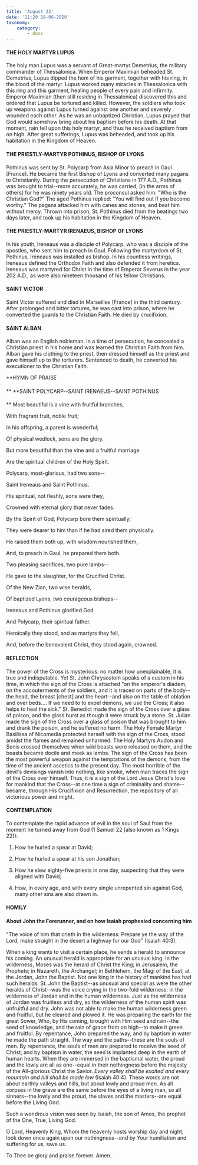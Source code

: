 ```yaml
---
title: 'August 23'
date: '11:20 16-06-2020'
taxonomy:
    category:
        - docs
---
```


#### THE HOLY MARTYR LUPUS

The holy man Lupus was a servant of Great-martyr Demetrius, the military commander of Thessalonica. When Emperor Maximian beheaded St. Demetrius, Lupus dipped the hem of his garment, together with his ring, in the blood of the martyr. Lupus worked many miracles in Thessalonica with this ring and this garment, healing people of every pain and infirmity. Emperor Maximian (then still residing in Thessalonica) discovered this and ordered that Lupus be tortured and killed. However, the soldiers who took up weapons against Lupus turned against one another and severely wounded each other. As he was an unbaptized Christian, Lupus prayed that God would somehow bring about his baptism before his death. At that moment, rain fell upon this holy martyr, and thus he received baptism from on high. After great sufferings, Lupus was beheaded, and took up his habitation in the Kingdom of Heaven.

#### THE PRIESTLY-MARTYR POTHINUS, BISHOP OF LYONS

Pothinus was sent by St. Polycarp from Asia Minor to preach in Gaul [France]. He became the first Bishop of Lyons and converted many pagans to Christianity. During the persecution of Christians in 177 A.D., Pothinus was brought to trial--more accurately, he was carried, [in the arms of others] for he was ninety years old. The proconsul asked him: "Who is the Christian God?" The aged Pothinus replied: "You will find out if you become worthy." The pagans attacked him with canes and stones, and beat him without mercy. Thrown into prison, St. Pothinus died from the beatings two days later, and took up his habitation in the Kingdom of Heaven.

#### THE PRIESTLY-MARTYR IRENAEUS, BISHOP OF LYONS

In his youth, Ireneaus was a disciple of Polycarp, who was a disciple of the apostles, who sent him to preach in Gaul. Following the martyrdom of St. Pothinus, Ireneaus was installed as bishop. In his countless writings, Ireneaus defined the Orthodox Faith and also defended it from heretics. Ireneaus was martyred for Christ in the time of Emperor Severus in the year 202 A.D., as were also nineteen thousand of his fellow Christians.

#### SAINT VICTOR

Saint Victor suffered and died in Marseilles [France] in the third century. After prolonged and bitter tortures, he was cast into prison, where he converted the guards to the Christian Faith. He died by crucifixion.

#### SAINT ALBAN

Alban was an English nobleman. In a time of persecution, he concealed a Christian priest in his home and was learned the Christian Faith from him. Alban gave his clothing to the priest, then dressed himself as the priest and gave himself up to the torturers. Sentenced to death, he converted his executioner to the Christian Faith.


**HYMN OF PRAISE
####  
**
**SAINT POLYCARP--SAINT IRENAEUS--SAINT POTHINUS
####  
**
Most beautiful is a vine with fruitful branches,
 

With fragrant fruit, noble fruit;
 

In his offspring, a parent is wonderful;
 

Of physical wedlock, sons are the glory.
 

But more beautiful than the vine and a fruitful marriage
 

Are the spiritual children of the Holy Spirit.
 

Polycarp, most-glorious, had two sons--
 

Saint Ireneaus and Saint Pothinus.
 

His spiritual, not fleshly, sons were they,
 

Crowned with eternal glory that never fades.
 

By the Spirit of God, Polycarp bore them spiritually;
 

They were dearer to him than if he had sired them physically.
 

He raised them both up, with wisdom nourished them,
 

And, to preach in Gaul, he prepared them both.
 

Two pleasing sacrifices, two pure lambs--
 

He gave to the slaughter, for the Crucified Christ.
 

Of the New Zion, two wise heralds,
 

Of baptized Lyons, two courageous bishops--
 

Ireneaus and Pothinus glorified God
 

And Polycarp, their spiritual father.
 

Heroically they stood, and as martyrs they fell,
 

And, before the benevolent Christ, they stood again, crowned.
 

#### REFLECTION

The power of the Cross is mysterious: no matter how unexplainable, it is true and indisputable. Yet St. John Chrysostom speaks of a custom in his time, in which the sign of the Cross is attached "on the emperor's diadem, on the accouterments of the soldiers, and it is traced on parts of the body--the head, the breast [chest] and the heart--and also on the table of oblation and over beds.... If we need to to expel demons, we use the Cross; it also helps to heal the sick." St. Benedict made the sign of the Cross over a glass of poison, and the glass burst as though it were struck by a stone. St. Julian made the sign of the Cross over a glass of poison that was brought to him and drank the poison, and he suffered no harm. The Holy Female Martyr Basilissa of Nicomedia protected herself with the sign of the Cross, stood amidst the flames and remained unharmed. The Holy Martyrs Audon and Senis crossed themselves when wild beasts were released on them, and the beasts became docile and meek as lambs. The sign of the Cross has been the most powerful weapon against the temptations of the demons, from the time of the ancient ascetics to the present day. The most horrible of the devil's devisings vanish into nothing, like smoke, when man traces the sign of the Cross over himself. Thus, it is a sign of the Lord Jesus Christ's love for mankind that the Cross--at one time a sign of criminality and shame--became, through His Crucifixion and Resurrection, the repository of all victorious power and might.


#### CONTEMPLATION


To contemplate the rapid advance of evil in the soul of Saul from the moment he turned away from God (1 Samuel 22 [also known as 1 Kings 22]):

1.  How he hurled a spear at David;

1.  How he hurled a spear at his son Jonathan;

1.  How he slew eighty-five priests in one day, suspecting that they were aligned with David;

1.  How, in every age, and with every single unrepented sin against God, many other sins are also drawn in.


#### HOMILY


#### About John the Forerunner, and on how Isaiah prophesied concerning him

"The voice of him that crieth in the wilderness: Prepare ye the way of the Lord, make straight in the desert a highway for our God" (Isaiah 40:3).

When a king wants to visit a certain place, he sends a herald to announce his coming. An unusual herald is appropriate for an unusual king. In the wilderness, Moses was the herald of Christ the King; in Jerusalem, the Prophets; in Nazareth, the Archangel; in Bethlehem, the Magi of the East; at the Jordan, John the Baptist. Not one king in the history of mankind has had such heralds. St. John the Baptist--as unusual and special as were the other heralds of Christ--was the voice crying in the two-fold wilderness: in the wilderness of Jordan and in the human wilderness. Just as the wilderness of Jordan was fruitless and dry, so the wilderness of the human spirit was unfruitful and dry. John was not able to make the human wilderness green and fruitful, but he cleared and plowed it. He was preparing the earth for the great Sower, Who, by His coming, brought with Him seed and rain--the seed of knowledge, and the rain of grace from on high--to make it green and fruitful. By repentance, John prepared the way, and by baptism in water he made the path straight. The way and the paths--these are the souls of men. By repentance, the souls of men are prepared to receive the seed of Christ; and by baptism in water, the seed is implanted deep in the earth of human hearts. When they are immersed in the baptismal water, the proud and the lowly are all as one--equal in their nothingness before the majesty of the All-glorious Christ the Savior. *Every valley shall be exalted and every mountain and hill shall be made low* (Isaiah 40:4). These words are not about earthly valleys and hills, but about lowly and proud men. As all corpses in the grave are the same before the eyes of a living man, so all sinners--the lowly and the proud, the slaves and the masters--are equal before the Living God.

Such a wondrous vision was seen by Isaiah, the son of Amos, the prophet of the One, True, Living God.

O Lord, Heavenly King, Whom the heavenly hosts worship day and night, look down once again upon our nothingness--and by Your humiliation and suffering for us, save us.

To Thee be glory and praise forever. Amen.
